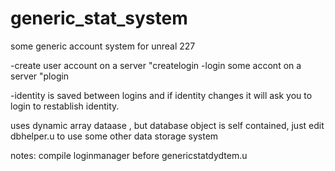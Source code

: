 # generic_stat_system

some generic account system for unreal 227

-create user account on a server "createlogin <pass>
-login some accont on a server  "plogin <pass>

-identity is saved between logins and if identity changes it will ask you to login to restablish identity.

uses dynamic array dataase , but database object is self contained, just edit dbhelper.u to use some other data storage system



notes:
compile loginmanager before genericstatdydtem.u
